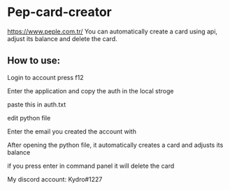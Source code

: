 # Pep-card-creator
https://www.peple.com.tr/  You can automatically create a card using api, adjust its balance and delete the card.

How to use:
-
Login to account 
press f12

Enter the application and copy the auth in the local stroge

paste this in auth.txt

edit python file

Enter the email you created the account with

After opening the python file, it automatically creates a card and adjusts its balance

if you press enter in command panel it will delete the card

My discord account: Kydro#1227
